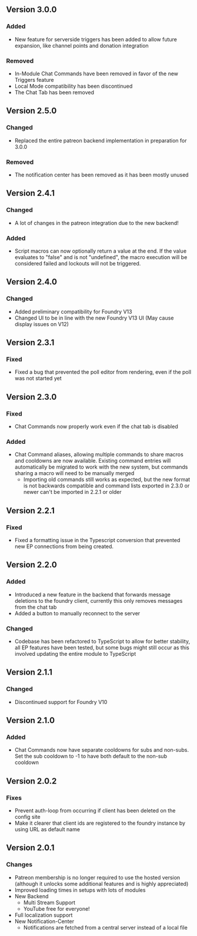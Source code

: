 ## Version 3.0.0

### Added

- New feature for serverside triggers has been added to allow future expansion, like channel points and donation integration

### Removed

- In-Module Chat Commands have been removed in favor of the new Triggers feature
- Local Mode compatibility has been discontinued
- The Chat Tab has been removed 

## Version 2.5.0

### Changed

- Replaced the entire patreon backend implementation in preparation for 3.0.0

### Removed

- The notification center has been removed as it has been mostly unused

## Version 2.4.1

### Changed

-  A lot of changes in the patreon integration due to the new backend!

### Added

- Script macros can now optionally return a value at the end. If the value evaluates to "false" and is not "undefined", the macro execution will be considered failed and lockouts will not be triggered. 

## Version 2.4.0

### Changed

- Added preliminary compatibility for Foundry V13
- Changed UI to be in line with the new Foundry V13 UI (May cause display issues on V12)

## Version 2.3.1

### Fixed

- Fixed a bug that prevented the poll editor from rendering, even if the poll was not started yet

## Version 2.3.0

### Fixed

- Chat Commands now properly work even if the chat tab is disabled

### Added

- Chat Command aliases, allowing multiple commands to share macros and cooldowns are now available. Existing command entries will automatically be migrated to work with the new system, but commands sharing a macro will need to be manually merged
  - Importing old commands still works as expected, but the new format is not backwards compatible and command lists exported in 2.3.0 or newer can't be imported in 2.2.1 or older
## Version 2.2.1

### Fixed

- Fixed a formatting issue in the Typescript conversion that prevented new EP connections from being created.

## Version 2.2.0

### Added

- Introduced a new feature in the backend that forwards message deletions to the foundry client, currently this only removes messages from the chat tab
- Added a button to manually reconnect to the server

### Changed

- Codebase has been refactored to TypeScript to allow for better stability, all EP features have been tested, but some bugs might still occur as this involved updating the entire module to TypeScript

## Version 2.1.1

### Changed

- Discontinued support for Foundry V10

## Version 2.1.0

### Added

- Chat Commands now have separate cooldowns for subs and non-subs. Set the sub cooldown to -1 to have both default to the non-sub cooldown

## Version 2.0.2

### Fixes
- Prevent auth-loop from occurring if client has been deleted on the config site
- Make it clearer that client ids are registered to the foundry instance by using URL as default name

## Version 2.0.1

### Changes

- Patreon membership is no longer required to use the hosted version (although it unlocks some additional features and is highly appreciated)
- Improved loading times in setups with lots of modules
- New Backend
  - Multi Stream Support
  - YouTube free for everyone!
- Full localization support
- New Notification-Center
  - Notifications are fetched from a central server instead of a local file